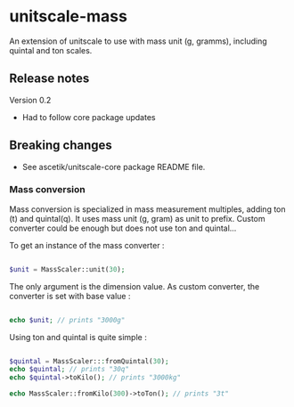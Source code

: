 # unitscale-mass

An extension of unitscale to use with mass unit (g, gramms), including quintal and ton scales.

## Release notes

Version 0.2

- Had to follow core package updates

## Breaking changes

- See ascetik/unitscale-core package README file.

### Mass conversion

Mass conversion is specialized in mass measurement multiples, adding ton (t) and quintal(q).
It uses mass unit (g, gram) as unit to prefix.
Custom converter could be enough but does not use ton and quintal...

To get an instance of the mass converter :

```php

$unit = MassScaler::unit(30);

```

The only argument is the dimension value.
As custom converter, the converter is set with base value :

```php

echo $unit; // prints "3000g"

```

Using ton and quintal is quite simple :

```php

$quintal = MassScaler:::fromQuintal(30);
echo $quintal; // prints "30q"
echo $quintal->toKilo(); // prints "3000kg"

echo MassScaler::fromKilo(300)->toTon(); // prints "3t"

```
